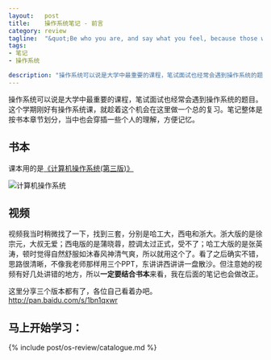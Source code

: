 ```yaml
--- 
layout:   post
title:    操作系统笔记 - 前言
category: review
tagline:  "&quot;Be who you are, and say what you feel, because those who mind don't matter, and those who matter don't mind.&quot; - Dr Seuss."
tags: 
- 笔记
- 操作系统

description: "操作系统可以说是大学中最重要的课程，笔试面试也经常会遇到操作系统的题目。这个学期刚好有操作系统课，就趁着这个机会在这里做一个总的复习。笔记整体是按书本章节划分，当中也会穿插一些个人的理解，方便记忆。"
---
```


操作系统可以说是大学中最重要的课程，笔试面试也经常会遇到操作系统的题目。这个学期刚好有操作系统课，就趁着这个机会在这里做一个总的复习。笔记整体是按书本章节划分，当中也会穿插一些个人的理解，方便记忆。


书本
-----

课本用的是[《计算机操作系统(第三版)》](http://t.cn/RvtlChE)

![计算机操作系统](http://shop.kaoyan.com/images/200811/1226777645952964278.JPG)

视频
-----

视频我当时稍微找了一下，找到三套，分别是哈工大，西电和浙大。浙大版的是徐宗元，大叔无爱；西电版的是蒲晓蓉，腔调太过正式，受不了；哈工大版的是张英涛，顿时觉得自然舒服如沐春风神清气爽，所以就用这个了。看了之后确实不错，思路很清晰，不像我老师那样用三个PPT，东讲讲西讲讲一盘散沙。但注意她的视频有好几处讲错的地方，所以**一定要结合书本**来看，我在后面的笔记也会做改正。

这里分享三个版本都有了，各位自己看着办吧。 <http://pan.baidu.com/s/1bn1qxwr>

马上开始学习：
------------

{% include post/os-review/catalogue.md %}

